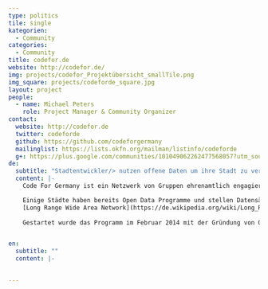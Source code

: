 ```yaml
---
type: politics
tile: single
kategorien:
  - Community
categories:
  - Community
title: codefor.de
website: http://codefor.de/
img: projects/codefor_Projektübersicht_smallTile.png
img_square: projects/codeforde_square.jpg
layout: project
people:
  - name: Michael Peters
    role: Project Manager & Community Organizer
contact:
  website: http://codefor.de
  twitter: codeforde
  github: https://github.com/codeforgermany
  mailinglist: https://lists.okfn.org/mailman/listinfo/codeforde
  g+: https://plus.google.com/communities/101049062262477568057?utm_source=chrome_ntp_icon&utm_medium=chrome_app&utm_campaign=chrome
de:
  subtitle: "Stadtentwickler/> nutzen offene Daten um ihre Stadt zu verbessern"
  content: |-
    Code For Germany ist ein Netzwerk von Gruppen ehrenamtlich engagierter Freiwilliger (Labs), die ihre Fähigkeiten nutzen, um ihre Städte und das gesellschaftliche Miteinander positiv zu gestalten. Sie setzen sich für mehr Transparenz, Offene Daten und Partizipation in ihren Städten ein. Sie vermitteln insbesondere zwischen Zivilgesellschaft, Verwaltung und Politik und nutzen ihre Fähigkeiten, um die Kommunikation zwischen diesen zu verbessern und notwendige Impulse zu setzen, damit die Möglichkeiten der offenen und freien Digitalisierung so vielen Menschen wie möglich zugute kommen.

    Einige Städte haben bereits Open Data Programme und stellen Datensätze offen zur Verfügung, vielerorts mangelt es jedoch noch an Anwendungen und Beispielen, die den praktischen Nutzen von offenen Daten aufzeigen – genau hier setzt Code for Germany an. Neben Software Projekten wird auch an “Do it yourself” Hardware Projekten gearbeitet wie dem Netzwerk an Feinstaubsensoren oder dem
    [Long Range Wide Area Network](https://de.wikipedia.org/wiki/Long_Range_Wide_Area_Network) (LoRaWan).
    
    Gestartet wurde das Programm im Februar 2014 mit der Gründung von Open Knowledge Labs in 8 Städten. Mittlerweile ist das Netzwerk auf 26 Labs angewachsen und umfasst eine Community von über 300 Freiwilligen.


en:
  subtitle: ""
  content: |-
     

---
```

